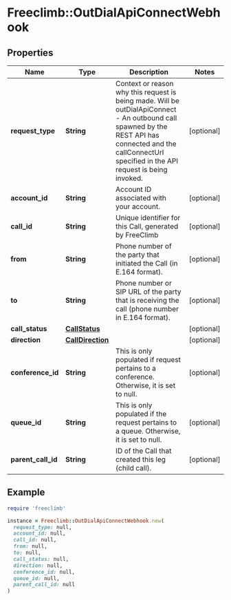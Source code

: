 # Freeclimb::OutDialApiConnectWebhook

## Properties

| Name | Type | Description | Notes |
| ---- | ---- | ----------- | ----- |
| **request_type** | **String** | Context or reason why this request is being made. Will be outDialApiConnect - An outbound call spawned by the REST API has connected and the callConnectUrl specified in the API request is being invoked. | [optional] |
| **account_id** | **String** | Account ID associated with your account. | [optional] |
| **call_id** | **String** | Unique identifier for this Call, generated by FreeClimb | [optional] |
| **from** | **String** | Phone number of the party that initiated the Call (in E.164 format). | [optional] |
| **to** | **String** | Phone number or SIP URL of the party that is receiving the call (phone number in E.164 format). | [optional] |
| **call_status** | [**CallStatus**](CallStatus.md) |  | [optional] |
| **direction** | [**CallDirection**](CallDirection.md) |  | [optional] |
| **conference_id** | **String** | This is only populated if request pertains to a conference. Otherwise, it is set to null. | [optional] |
| **queue_id** | **String** | This is only populated if the request pertains to a queue. Otherwise, it is set to null. | [optional] |
| **parent_call_id** | **String** | ID of the Call that created this leg (child call). | [optional] |

## Example

```ruby
require 'freeclimb'

instance = Freeclimb::OutDialApiConnectWebhook.new(
  request_type: null,
  account_id: null,
  call_id: null,
  from: null,
  to: null,
  call_status: null,
  direction: null,
  conference_id: null,
  queue_id: null,
  parent_call_id: null
)
```

